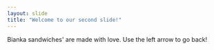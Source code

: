 ```yaml
---
layout: slide
title: "Welcome to our second slide!"
---
```

Bianka sandwiches' are made with love.
Use the left arrow to go back!
